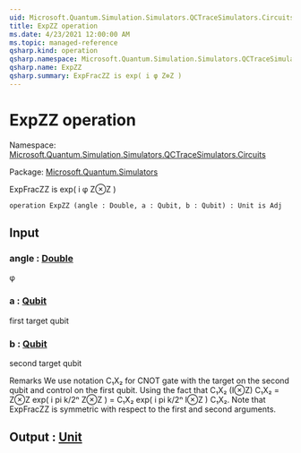 ```yaml
---
uid: Microsoft.Quantum.Simulation.Simulators.QCTraceSimulators.Circuits.ExpZZ
title: ExpZZ operation
ms.date: 4/23/2021 12:00:00 AM
ms.topic: managed-reference
qsharp.kind: operation
qsharp.namespace: Microsoft.Quantum.Simulation.Simulators.QCTraceSimulators.Circuits
qsharp.name: ExpZZ
qsharp.summary: ExpFracZZ is exp( i φ Z⊗Z )
---
```


# ExpZZ operation

Namespace: [Microsoft.Quantum.Simulation.Simulators.QCTraceSimulators.Circuits](xref:Microsoft.Quantum.Simulation.Simulators.QCTraceSimulators.Circuits)

Package: [Microsoft.Quantum.Simulators](https://nuget.org/packages/Microsoft.Quantum.Simulators)


ExpFracZZ is exp( i φ Z⊗Z )

```qsharp
operation ExpZZ (angle : Double, a : Qubit, b : Qubit) : Unit is Adj
```


## Input

### angle : [Double](xref:microsoft.quantum.qsharp.valueliterals#double-literals)

φ


### a : [Qubit](xref:microsoft.quantum.qsharp.valueliterals#qubit-literals)

first target qubit


### b : [Qubit](xref:microsoft.quantum.qsharp.valueliterals#qubit-literals)

second target qubitRemarksWe use notation C₁X₂ for CNOT gate with the targeton the second qubit and control on the first qubit.Using the fact that C₁X₂ (I⊗Z) C₁X₂ = Z⊗Zexp( i pi k/2ⁿ Z⊗Z ) = C₁X₂ exp( i pi k/2ⁿ I⊗Z ) C₁X₂.Note that ExpFracZZ is symmetric with respect to the first and second arguments.



## Output : [Unit](xref:microsoft.quantum.qsharp.valueliterals#unit-literal)

